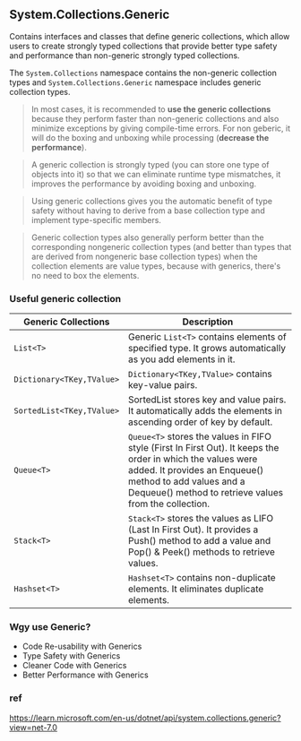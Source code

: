 ## System.Collections.Generic
Contains interfaces and classes that define generic collections, which allow users to create strongly typed collections that provide better type safety and performance than non-generic strongly typed collections.

The `System.Collections` namespace contains the non-generic collection types and `System.Collections.Generic` namespace includes generic collection types.

> In most cases, it is recommended to **use the generic collections** because they perform faster than non-generic collections and also minimize exceptions by giving compile-time errors. For non geberic, it will do the boxing and unboxing while processing (**decrease the performance**).

> A generic collection is strongly typed (you can store one type of objects into it) so that we can eliminate runtime type mismatches, it improves the performance by avoiding boxing and unboxing.

> Using generic collections gives you the automatic benefit of type safety without having to derive from a base collection type and implement type-specific members.

> Generic collection types also generally perform better than the corresponding nongeneric collection types (and better than types that are derived from nongeneric base collection types) when the collection elements are value types, because with generics, there's no need to box the elements.



### Useful generic collection
| Generic Collections | Description |
| --- | --- |
| `List<T>` | Generic `List<T>` contains elements of specified type. It grows automatically as you add elements in it. |
| `Dictionary<TKey,TValue>` | `Dictionary<TKey,TValue>` contains key-value pairs. |
| `SortedList<TKey,TValue>` | SortedList stores key and value pairs. It automatically adds the elements in ascending order of key by default. |
| `Queue<T>` | `Queue<T>` stores the values in FIFO style (First In First Out). It keeps the order in which the values were added. It provides an Enqueue() method to add values and a Dequeue() method to retrieve values from the collection. |
| `Stack<T>` | `Stack<T>` stores the values as LIFO (Last In First Out). It provides a Push() method to add a value and Pop() & Peek() methods to retrieve values. |
| `Hashset<T>` | `Hashset<T>` contains non-duplicate elements. It eliminates duplicate elements. |


### Wgy use Generic?
- Code Re-usability with Generics
- Type Safety with Generics
- Cleaner Code with Generics
- Better Performance with Generics


### ref
https://learn.microsoft.com/en-us/dotnet/api/system.collections.generic?view=net-7.0
